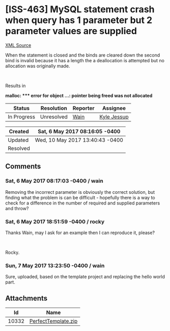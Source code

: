 # [ISS-463] MySQL statement crash when query has 1 parameter but 2 parameter values are supplied

[XML Source](../xml/ISS-463.xml)
<p><p>When the statement is closed and the binds are cleared down the second bind is invalid because it has a length the a deallocation is attempted but no allocation was originally made.</p>

<p> </p>

<p>Results in </p>

<p><b>malloc: *** error for object ...: pointer being freed was not allocated</b></p></p>





Status|Resolution|Reporter|Assignee
------|----------|--------|--------
In Progress|Unresolved|[Wain](Wain)|[Kyle Jessup]($kjessup)





Created|Sat, 6 May 2017 08:16:05 -0400
-------|--------------
Updated|Wed, 10 May 2017 13:40:43 -0400
Resolved|


## Comments




### Sat, 6 May 2017 08:17:03 -0400 / wain 

<p><p>Removing the incorrect parameter is obviously the correct solution, but finding what the problem is can be difficult - hopefully there is a way to check for a difference in the number of required and supplied parameters and throw?</p></p>


### Sat, 6 May 2017 18:51:59 -0400 / rocky 

<p><p>Thanks Wain, may I ask for an example then I can reproduce it, please?</p>

<p> </p>

<p>Rocky.</p></p>


### Sun, 7 May 2017 13:23:50 -0400 / wain 

<p><p>Sure, uploaded, based on the template project and replacing the hello world part.</p></p>

## Attachments





Id|Name
------|------------
10332|[PerfectTemplate.zip](../attachment/10332/PerfectTemplate.zip)

